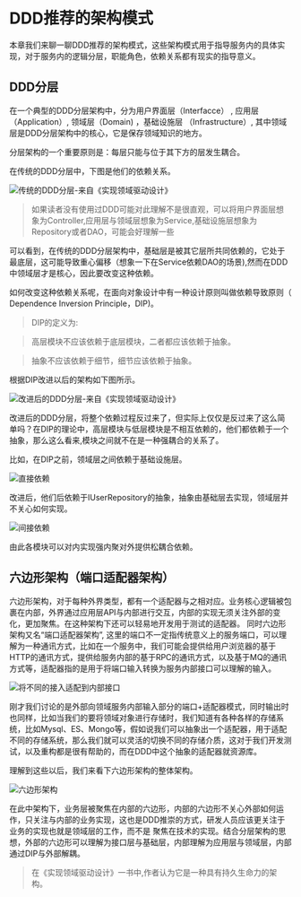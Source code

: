 # DDD推荐的架构模式 <!-- {docsify-ignore-all} -->

本章我们来聊一聊DDD推荐的架构模式，这些架构模式用于指导服务内的具体实现，对于服务内的逻辑分层，职能角色，依赖关系都有现实的指导意义。

## DDD分层

在一个典型的DDD分层架构中，分为用户界面层（Interfacce） , 应用层（Application）, 领域层（Domain) ，基础设施层 （Infrastructure）, 其中领域层是DDD分层架构中的核心，它是保存领域知识的地方。

分层架构的一个重要原则是：每层只能与位于其下方的层发生耦合。

在传统的DDD分层中，下图是他们的依赖关系。

![传统的DDD分层-来自《实现领域驱动设计》](../../../_media/image/ddd/traditional-layer.png)

> 如果读者没有使用过DDD可能对此理解不是很直观，可以将用户界面层想象为Controller,应用层与领域层想象为Service,基础设施层想象为Repository或者DAO，可能会好理解一些

可以看到，在传统的DDD分层架构中，基础层是被其它层所共同依赖的，它处于最底层，这可能导致重心偏移（想象一下在Service依赖DAO的场景),然而在DDD中领域层才是核心，因此要改变这种依赖。

如何改变这种依赖关系呢，在面向对象设计中有一种设计原则叫做依赖导致原则（ Dependence Inversion Principle，DIP)。
> DIP的定义为:

> 高层模块不应该依赖于底层模块，二者都应该依赖于抽象。

> 抽象不应该依赖于细节，细节应该依赖于抽象。

根据DIP改进以后的架构如下图所示。

![改进后的DDD分层-来自《实现领域驱动设计》](../../../_media/image/ddd/dip-traditional-layer.png)

改进后的DDD分层，将整个依赖过程反过来了，但实际上仅仅是反过来了这么简单吗？在DIP的理论中，高层模块与低层模块是不相互依赖的，他们都依赖于一个抽象，那么这么看来,模块之间就不在是一种强耦合的关系了。

比如，在DIP之前，领域层之间依赖于基础设施层。

![直接依赖](../../../_media/image/ddd/depend1.png)

改进后，他们后依赖于IUserRepository的抽象，抽象由基础层去实现，领域层并不关心如何实现。

![间接依赖](../../../_media/image/ddd/depend2.png)

由此各模块可以对内实现强内聚对外提供松耦合依赖。

## 六边形架构（端口适配器架构）

六边形架构，对于每种外界类型，都有一个适配器与之相对应。业务核心逻辑被包裹在内部，外界通过应用层API与内部进行交互，内部的实现无须关注外部的变化，更加聚焦。在这种架构下还可以轻易地开发用于测试的适配器。
同时六边形架构又名“端口适配器架构”, 这里的端口不一定指传统意义上的服务端口，可以理解为一种通讯方式，比如在一个服务中，我们可能会提供给用户浏览器的基于HTTP的通讯方式，提供给服务内部的基于RPC的通讯方式，以及基于MQ的通讯方式等，适配器指的是用于将端口输入转换为服务内部接口可以理解的输入。

![将不同的接入适配到内部接口](../../../_media/image/ddd/adapter.png)

刚才我们讨论的是外部向领域服务内部输入部分的端口+适配器模式，同时输出时也同样，比如当我们的要将领域对象进行存储时，我们知道有各种各样的存储系统，比如Mysql、ES、Mongo等，假如说我们可以抽象出一个适配器，用于适配不同的存储系统，那么我们就可以灵活的切换不同的存储介质，这对于我们开发测试，以及重构都是很有帮助的，而在DDD中这个抽象的适配器就资源库。

理解到这些以后，我们来看下六边形架构的整体架构。

![六边形架构](../../../_media/image/ddd/liubianxing2.png)

在此中架构下，业务层被聚焦在内部的六边形，内部的六边形不关心外部如何运作，只关注与内部的业务实现，这也是DDD推崇的方式，研发人员应该更关注于业务的实现也就是领域层的工作，而不是
聚焦在技术的实现。结合分层架构的思想，外部的六边形可以理解为接口层与基础层，内部理解为应用层与领域层，内部通过DIP与外部解耦。

> 在《实现领域驱动设计》一书中,作者认为它是一种具有持久生命力的架构。